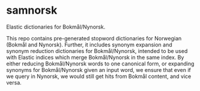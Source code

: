 # samnorsk
Elastic dictionaries for Bokmål/Nynorsk. 

This repo contains pre-generated stopword dictionaries for Norwegian (Bokmål and Nynorsk). Further, it includes synonym expansion and synonym reduction dictionaries for Bokmål/Nynorsk, intended to be used with Elastic indices which merge Bokmål/Nynorsk in the same index. By either reducing Bokmål/Nynorsk words to one canonical form, or expanding synonyms for Bokmål/Nynorsk given an input word, we ensure that even if we query in Nynorsk, we would still get hits from Bokmål content, and vice versa.
